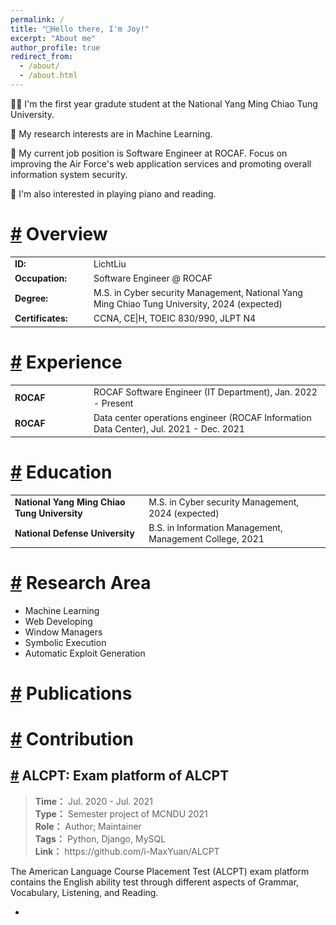 ```yaml
---
permalink: /
title: "👋Hello there, I'm Joy!"
excerpt: "About me"
author_profile: true
redirect_from:
  - /about/
  - /about.html
---
```


👩‍💻 I'm the first year gradute student at the National Yang Ming Chiao Tung University.

🔬 My research interests are in Machine Learning.

💼 My current job position is Software Engineer at ROCAF. Focus on improving the Air Force's web application services and promoting overall information system security.

📍 I'm also interested in playing piano and reading.


<h1 id="overview"><a class="markdownIt-Anchor" href="#overview">#</a> Overview</h1>

<table style="font-size: 100%; border: none;">
  <tr>
    <td style="border: 0; line-height: 18px; width: 25%"> <b>ID: </b> </td>
    <td style="border: 0; line-height: 18px"> LichtLiu </td>
  </tr>
  <tr>
    <td style="border: 0; line-height: 18px; width: 25%"> <b>Occupation: </b> </td>
    <td style="border: 0; line-height: 18px"> Software Engineer @ ROCAF </td>
  </tr>
  <tr>
    <td style="border: 0; line-height: 18px; width: 25%"> <b>Degree: </b> </td>
    <td style="border: 0; line-height: 18px"> M.S. in Cyber security Management, National Yang Ming Chiao Tung University, 2024 (expected)  </td>
  </tr>
  <tr>
    <td style="border: 0; line-height: 18px; width: 25%"> <b>Certificates: </b> </td>
    <td style="border: 0; line-height: 18px"> CCNA, CE|H, TOEIC 830/990, JLPT N4 </td>
  </tr>
</table>

<h1 id="experience"><a class="markdownIt-Anchor" href="#experience">#</a> Experience</h1>

<table style="font-size: 100%; border: none;">
  <tr>
    <td style="border: 0; line-height: 18px; width: 25%"> <b>ROCAF</b> </td>
    <td style="border: 0; line-height: 18px"> ROCAF  Software Engineer (IT Department), Jan. 2022 - Present</td>
  </tr>
  <tr>
    <td style="border: 0; line-height: 18px; width: 25%"> <b>ROCAF</b> </td>
    <td style="border: 0; line-height: 18px"> Data center operations engineer (ROCAF Information Data Center), Jul. 2021 - Dec. 2021</td>
  </tr>
</table>


<h1 id="education"><a class="markdownIt-Anchor" href="#education">#</a> Education</h1>
<table style="font-size: 100%; border: none;">
  <tr>
    <td style="border: 0; line-height: 18px"> <b>National Yang Ming Chiao Tung University</b> </td>
    <td style="border: 0; line-height: 18px"> M.S. in Cyber security Management, 2024 (expected) </td>
  </tr>
  <tr>
    <td style="border: 0; line-height: 18px"> <b>National Defense University</b> </td>
    <td style="border: 0; line-height: 18px"> B.S. in Information Management, Management College, 2021 </td>
  </tr>
</table>


<h1 id="research-area"><a class="markdownIt-Anchor" href="#research-area">#</a> Research Area</h1>
<ul>
    <li>Machine Learning</li>
    <li>Web Developing</li>
    <li>Window Managers</li>
    <li>Symbolic Execution</li>
    <li>Automatic Exploit Generation</li>
</ul>


<h1 id="publications"><a class="markdownIt-Anchor" href="#publications">#</a> Publications</h1>

<h1 id="contribution"><a class="markdownIt-Anchor" href="#contribution">#</a> Contribution</h1>

<h2 id="alcpt">
<a class="markdownIt-Anchor" href="#alcpt">#</a> ALCPT: Exam platform of ALCPT</h2>
<blockquote>
    <p><strong>Time：</strong> Jul. 2020 - Jul. 2021  <br>
    <strong>Type：</strong> Semester project of MCNDU 2021  <br>
    <strong>Role：</strong> Author; Maintainer<br>
    <strong>Tags：</strong> Python, Django, MySQL<br>
    <strong>Link：</strong>
    <span class="exturl" data-url="aHR0cHM6Ly9naXRodWIuY29tL2Flc29waG9yL3ZhbGt5cmll">https://github.com/i-MaxYuan/ALCPT</span></p>
</blockquote>
<p>The American Language Course Placement Test (ALCPT) exam platform contains the English ability test through different aspects of Grammar, Vocabulary, Listening, and Reading.</p>
<ul>
    <li></li>
</ul>

